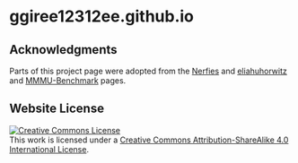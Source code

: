 # ggiree12312ee.github.io

## Acknowledgments
Parts of this project page were adopted from the [Nerfies](https://nerfies.github.io/) and [eliahuhorwitz](https://eliahuhorwitz.github.io/Academic-project-page-template/) and [MMMU-Benchmark](https://mmmu-benchmark.github.io/) pages.

## Website License
<a rel="license" href="http://creativecommons.org/licenses/by-sa/4.0/"><img alt="Creative Commons License" style="border-width:0" src="https://i.creativecommons.org/l/by-sa/4.0/88x31.png" /></a><br />This work is licensed under a <a rel="license" href="http://creativecommons.org/licenses/by-sa/4.0/">Creative Commons Attribution-ShareAlike 4.0 International License</a>.
